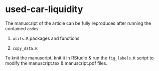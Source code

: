 # used-car-liquidity

The manuscript of the article can be fully reproduces after running the contained `codes`:

1. `utils.R` packages and functions

2. `copy_data.R`

To knit the manuscript, knit it in RStudio & run the `fig_labels.R` script to modify the manuscript.tex & manuscript.pdf files.

